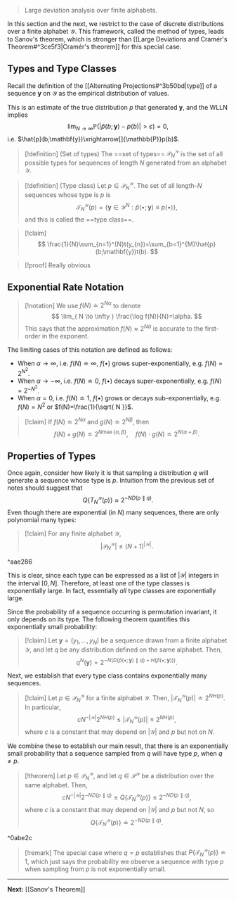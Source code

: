> Large deviation analysis over finite alphabets.

In this section and the next, we restrict to the case of discrete distributions over a finite alphabet $\mathcal{Y}$. This framework, called the method of types, leads to Sanov's theorem, which is stronger than [[Large Deviations and Cramér's Theorem#^3ce5f3|Cramér's theorem]] for this special case.

## Types and Type Classes

Recall the definition of the [[Alternating Projections#^3b50bd|type]] of a sequence $\mathbf{y}$ on $\mathcal{Y}$ as the empirical distribution of values.

This is an estimate of the true distribution $p$ that generated $\mathbf{y}$, and the WLLN implies
$$
\lim_{ N \to \infty } \mathbb{P}\left( \left| \hat{p}(b;\mathbf{y})-p(b) \right| >\varepsilon \right)=0,
$$
i.e. $\hat{p}(b;\mathbf{y})\xrightarrow[]{\mathbb{P}}p(b)$.

> [!definition] (Set of types)
> The ==set of types== $\mathcal{P}_{N}^{\mathcal{Y}}$ is the set of all possible types for sequences of length $N$ generated from an alphabet $\mathcal{Y}$.

> [!definition] (Type class)
> Let $p\in \mathcal{P}_{N}^{\mathcal{Y}}$. The set of all length-$N$ sequences whose type is $p$ is
> $$
> \mathcal{T}_{N}^{\mathcal{Y}}(p)=\left\{ \mathbf{y}\in \mathcal{Y}^{N}:\hat{p}(\bullet;\mathbf{y})\equiv p(\bullet) \right\},
> $$
> and this is called the ==type class==. 

> [!claim]
> $$
> \frac{1}{N}\sum_{n=1}^{N}t(y_{n})=\sum_{b=1}^{M}\hat{p}(b;\mathbf{y})t(b).
> $$

> [!proof] Really obvious

## Exponential Rate Notation

> [!notation]
> We use $f(N) \doteq 2^{N\alpha}$ to denote
> $$
> \lim_{ N \to \infty } \frac{\log f(N)}{N}=\alpha.
> $$
> This says that the approximation $f(N)\approx 2^{N\alpha}$ is accurate to the first-order in the exponent.

The limiting cases of this notation are defined as follows:

* When $\alpha \to \infty$, i.e. $f(N)\doteq \infty$, $f(\bullet)$ grows super-exponentially, e.g. $f(N)=2^{N^{2}}$.
* When $\alpha\to-\infty$, i.e. $f(N)\doteq 0$, $f(\bullet)$ decays super-exponentially, e.g. $f(N)=2^{-N^{2}}$.
* When $\alpha=0$, i.e. $f(N)\doteq 1$, $f(\bullet)$ grows or decays sub-exponentially, e.g. $f(N)=N^{2}$ or $f(N)=\frac{1}{\sqrt{ N }}$.

> [!claim]
> If $f(N)\doteq 2^{N\alpha}$ and $g(N)\doteq 2^{N\beta}$, then
> $$
> f(N)+g(N)\doteq 2^{N\max\{\alpha,\beta\}},\quad
> f(N)\cdot g(N)\doteq 2^{N(\alpha+\beta)}.
> $$

## Properties of Types

Once again, consider how likely it is that sampling a distribution $q$ will generate a sequence whose type is $p$. Intuition from the previous set of notes should suggest that
$$
Q\{ T_{N}^{\mathcal{Y}}(p) \}\approx 2^{-ND(p\parallel q)}.
$$
Even though there are exponential (in $N$) many sequences, there are only polynomial many types:

> [!claim]
> For any finite alphabet $\mathcal{Y}$,
> $$
> \left| \mathcal{P}_{N}^{\mathcal{Y}} \right| \leq (N+1)^{|\mathcal{Y}|}.
> $$

^aae286

This is clear, since each type can be expressed as a list of $|\mathcal{Y}|$ integers in the interval $[0,N]$. Therefore, at least one of the type classes is exponentially large. In fact, essentially *all* type classes are exponentially large. 

Since the probability of a sequence occurring is permutation invariant, it only depends on its type. The following theorem quantifies this exponentially small probability:

> [!claim]
> Let $\mathbf{y}=(y_{1},\dots,y_{N})$ be a sequence drawn from a finite alphabet $\mathcal{Y}$, and let $q$ be any distribution defined on the same alphabet. Then,
> $$
> q^{N}(\mathbf{y})=2^{-N(D(\hat{p}(\bullet;\mathbf{y})\parallel q)+H(\hat{p}(\bullet;\mathbf{y})))}.
> $$

Next, we establish that every type class contains exponentially many sequences.

> [!claim]
> Let $p \in \mathcal{P}_{N}^{\mathcal{Y}}$ for a finite alphabet $\mathcal{Y}$. Then, $\left| \mathcal{T}_{N}^{\mathcal{Y}}(p) \right|\doteq 2^{NH(p)}$. In particular,
> $$
> cN^{- |\mathcal{Y}|}2^{NH(p)}\leq \left| \mathcal{T}_{N}^{\mathcal{Y}}(p) \right| \leq 2^{NH(p)},
> $$
> where $c$ is a constant that may depend on $|\mathcal{Y}|$ and $p$ but not on $N$.

We combine these to establish our main result, that there is an exponentially small probability that a sequence sampled from $q$ will have type $p$, when $q\neq p$.

> [!theorem]
> Let $p \in \mathcal{P}_{N}^{\mathcal{Y}}$, and let $q \in \mathcal{P}^{\mathcal{Y}}$ be a distribution over the same alphabet. Then,
> $$
> cN^{- |\mathcal{Y}|}2^{-ND(p\parallel q)}\leq Q\left\{ \mathcal{T}_{N}^{\mathcal{Y}}(p) \right\} \leq 2^{-ND(p\parallel q)},
> $$
> where $c$ is a constant that may depend on $|\mathcal{Y}|$ and $p$ but not $N$, so
> $$
> Q\left\{ \mathcal{T}_{N}^{\mathcal{Y}}(p) \right\}\doteq 2^{-ND(p\parallel q)}.
> $$

^0abe2c

> [!remark]
> The special case where $q=p$ establishes that $P\left\{ \mathcal{T}_{N}^{\mathcal{Y}}(p) \right\}\doteq 1$, which just says the probability we observe a sequence with type $p$ when sampling from $p$ is not exponentially small.

---

**Next:** [[Sanov's Theorem]]


